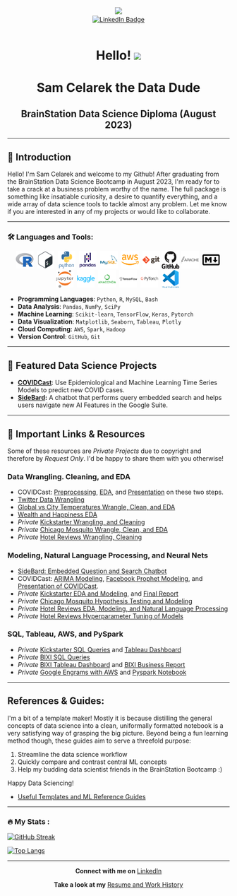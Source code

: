 <div id="header" align="center">
  <img src="https://media.giphy.com/media/M9gbBd9nbDrOTu1Mqx/giphy.gif" width="100"/>
  <div id="badges">
     <a href="https://www.linkedin.com/in/sam-celarek/">
      <img src="https://img.shields.io/badge/LinkedIn-blue?style=for-the-badge&logo=linkedin&logoColor=white" alt="LinkedIn Badge"/>
    </a>
  </div>
  
  <img src="https://komarev.com/ghpvc/?username=scelarek&style=flat-square&color=blue" alt=""/>
  <h1>
    Hello!
    <img src="https://media.giphy.com/media/hvRJCLFzcasrR4ia7z/giphy.gif" width="30px"/>
  </h1>

</div>


<div align="center">

# **Sam Celarek the Data Dude**
## **BrainStation Data Science Diploma (August 2023)**

</div>

---

## 🌟 Introduction

Hello! I'm Sam Celarek and welcome to my Github! After graduating from the BrainStation Data Science Bootcamp in August 2023, I'm ready for to take a crack at a business problem worthy of the name. The full package is something like insatiable curiosity, a desire to quantify everything, and a wide array of data science tools to tackle almost any problem. Let me know if you are interested in any of my projects or would like to collaborate.  

---

### :hammer_and_wrench: Languages and Tools:
<div align="center">
  <img src="https://github.com/devicons/devicon/blob/master/icons/r/r-original.svg" title="R" alt="R" width="40" height="40"/>&nbsp;
  <img src="https://github.com/devicons/devicon/blob/master/icons/bash/bash-original.svg" title="Bash" alt="Bash" width="40" height="40"/>&nbsp;
  <img src="https://github.com/devicons/devicon/blob/master/icons/python/python-original-wordmark.svg" title="Python" alt="Python" width="40" height="40"/>&nbsp;
  <img src="https://github.com/devicons/devicon/blob/master/icons/pandas/pandas-original-wordmark.svg" title="Pandas"  alt="Pandas" width="40" height="40"/>&nbsp;
  <img src="https://github.com/devicons/devicon/blob/master/icons/mysql/mysql-original-wordmark.svg" title="MySQL"  alt="MySQL" width="40" height="40"/>&nbsp;
  <img src="https://github.com/devicons/devicon/blob/master/icons/amazonwebservices/amazonwebservices-plain-wordmark.svg" title="AWS" alt="AWS" width="40" height="40"/>&nbsp;
  <img src="https://github.com/devicons/devicon/blob/master/icons/git/git-original-wordmark.svg" title="Git" **alt="Git" width="40" height="40"/>
  <img src="https://github.com/devicons/devicon/blob/master/icons/github/github-original-wordmark.svg" title="GitHub" **alt="GitHub" width="40" height="40"/>
  <img src="https://github.com/devicons/devicon/blob/master/icons/apache/apache-line-wordmark.svg" title="Apache Spark" alt="Apache Spark" width="40" height="40"/>&nbsp;
  <img src="https://github.com/devicons/devicon/blob/master/icons/markdown/markdown-original.svg" title="Markdown" alt="Markdown" width="40" height="40"/>&nbsp;
  <img src="https://github.com/devicons/devicon/blob/master/icons/jupyter/jupyter-original-wordmark.svg" title="Jupyter" alt="Jupyter" width="40" height="40"/>&nbsp;
  <img src="https://github.com/devicons/devicon/blob/master/icons/kaggle/kaggle-original-wordmark.svg" title="Kaggle" alt="Kaggle" width="40" height="40"/>&nbsp;
  <img src="https://github.com/devicons/devicon/blob/master/icons/anaconda/anaconda-original-wordmark.svg" title="Anaconda" alt="Anaconda" width="40" height="40"/>&nbsp;
  <img src="https://github.com/devicons/devicon/blob/master/icons/tensorflow/tensorflow-line-wordmark.svg" title="TensorFlow" alt="TensorFlow" width="40" height="40"/>&nbsp;
  <img src="https://github.com/devicons/devicon/blob/master/icons/pytorch/pytorch-original-wordmark.svg" title="PyTorch" alt="PyTorch" width="40" height="40"/>&nbsp;
  <img src="https://github.com/devicons/devicon/blob/master/icons/vscode/vscode-original-wordmark.svg" title="VSCode" alt="VSCode" width="40" height="40"/>&nbsp;

</div>

- **Programming Languages**: `Python`, `R`, `MySQL`, `Bash`
- **Data Analysis**: `Pandas`, `NumPy`, `SciPy`
- **Machine Learning**: `Scikit-learn`, `TensorFlow`, `Keras`, `Pytorch`
- **Data Visualization**: `Matplotlib`, `Seaborn`, `Tableau`, `Plotly`
- **Cloud Computing**: `AWS`, `Spark`, `Hadoop`
- **Version Control**: `GitHub`, `Git`

--- 

## 🌱 Featured Data Science Projects

- **[COVIDCast](https://github.com/scelarek/Covid-Prediction-Capstone/tree/main)**: Use Epidemiological and Machine Learning Time Series Models to predict new COVID cases.
- **[SideBard](https://github.com/scelarek/Google-Industry-Day):** A chatbot that performs query embedded search and helps users navigate new AI Features in the Google Suite.

---

## 🔗 Important Links & Resources
Some of these resources are *Private Projects* due to copyright and therefore by *Request Only*. I'd be happy to share them with you otherwise!

### Data Wrangling. Cleaning, and EDA
- COVIDCast: [Preprocessing](https://github.com/scelarek/Covid-Prediction-Capstone/blob/main/Capstone/1.%20Covid%20Preprocessing.ipynb), [EDA](https://github.com/scelarek/Covid-Prediction-Capstone/blob/main/Capstone/2.%20COVIDCast%20EDA.ipynb), and [Presentation](https://github.com/scelarek/Covid-Prediction-Capstone/blob/main/Presentations/COVID%20Preprocessing%20and%20EDA.pdf) on these two steps. 
- [Twitter Data Wrangling](https://github.com/scelarek/Data-Analysis-Projects/blob/a1f50a33c893b5dbeec4ae5739eff319f8f61a1c/Twitter%20Humor%20vs%20Cuteness/Twitter_Wrangle.ipynb)
- [Global vs City Temperatures Wrangle, Clean, and EDA](https://github.com/scelarek/Data-Analysis-Projects/blob/62ec589bf21700e670850a36ec8b401a67bc80bf/City%20vs%20Global%20Temp/Analying%20Yearly%20Average%20Temperature%20-%20Sam%20Celarek.docx.pdf) 
- [Wealth and Happiness EDA](https://github.com/scelarek/Data-Analysis-Projects/blob/62ec589bf21700e670850a36ec8b401a67bc80bf/GDP%20vs%20GINI/eternal_growth_immortal_inequality.ipynb) 
-  _Private_ [Kickstarter Wrangling, and Cleaning](https://github.com/scelarek/Universal_Code_Bank/blob/74bb8312a2477d66d72fc31ed31fda4c12c73458/Final%20Projects/Kickstarter/Wrangling%20Kickstarter.ipynb)
-  _Private_ [Chicago Mosquito Wrangle, Clean, and EDA](https://github.com/scelarek/Universal_Code_Bank/blob/e7f4b0119f42746d40d18a42b06ffc8a3c2d2975/Brain%20Station/Project1,%20Mosquitos%20pt1/health.ipynb)
-  _Private_ [Hotel Reviews Wrangling, Cleaning](https://github.com/scelarek/Universal_Code_Bank/blob/59c0cb45dd66a74ed55f9239d9b894b53f66061b/Brain%20Station/Project3,%20NLP%20With%20Hotel%20pt1/Hotel_Project_Cleaning,%20pt1.ipynb)

### Modeling, Natural Language Processing, and Neural Nets

- [SideBard: Embedded Question and Search Chatbot](https://github.com/scelarek/Google-Industry-Day)
- COVIDCast: [ARIMA Modeling](https://github.com/scelarek/Covid-Prediction-Capstone/blob/main/Capstone/3.%20COVIDCast%20SARIMAX%20Model.ipynb), [Facebook Prophet Modeling](https://github.com/scelarek/Covid-Prediction-Capstone/blob/main/Capstone/4.%20COVIDCast%20Prophet%20Model.ipynb), and [Presentation of COVIDCast](https://github.com/scelarek/Covid-Prediction-Capstone/blob/main/Presentations/COVID%20Cast%20Final%20Presentation.pdf).
-  _Private_ [Kickstarter EDA and Modeling](https://github.com/scelarek/Universal_Code_Bank/blob/74bb8312a2477d66d72fc31ed31fda4c12c73458/Final%20Projects/Kickstarter/EDA%20Kickstarter.ipynb), and [Final Report](https://github.com/scelarek/Universal_Code_Bank/blob/74bb8312a2477d66d72fc31ed31fda4c12c73458/Final%20Projects/Kickstarter/Kickstarter%20Final%20Project.ipynb)
-  _Private_ [Chicago Mosquito Hypothesis Testing and Modeling](https://github.com/scelarek/Universal_Code_Bank/blob/b3f1ec2bd331d6fa944b089931168a2b35f5c56a/Brain%20Station/Project2,%20Mosquitos%20pt2/Samuel_Celarek_Stats_Part2.ipynb)
-  _Private_ [Hotel Reviews EDA, Modeling, and Natural Language Processing](https://github.com/scelarek/Universal_Code_Bank/blob/e8cfc54751e4b48a65cb001e56441b5fd19a472b/Brain%20Station/Project3,%20NLP%20With%20Hotel%20pt1/Hotel_Project_EDA_Wrangling,%20pt2.ipynb)
-  _Private_ [Hotel Reviews Hyperparameter Tuning of Models](https://github.com/scelarek/Universal_Code_Bank/blob/ba2c5ddc45c883327a8ec4a5fd281be15735d904/Brain%20Station/Project4,%20NLP%20With%20Hotel%20pt2/NLP%20Hotel%20pt2.ipynb)

### SQL, Tableau, AWS, and PySpark
-  _Private_ [Kickstarter SQL Queries](https://github.com/scelarek/Universal_Code_Bank/blob/f885714fbd4603df0d162cc19c737b02a5cc58e2/Final%20Projects/Kickstarter/SQL/Kickstarter%20sql%20scripts.sql) and [Tableau Dashboard](https://github.com/scelarek/Universal_Code_Bank/blob/f885714fbd4603df0d162cc19c737b02a5cc58e2/Final%20Projects/Kickstarter/SQL/Dashboard%201.png)
-  _Private_ [BIXI SQL Queries](https://github.com/scelarek/Universal_Code_Bank/blob/main/Brain%20Station/Project0a,%20BIXI%20SQL/Bixi%20Project%20Sam_Celarek.sql)
-  _Private_ [BIXI Tableau Dashboard](https://github.com/scelarek/Universal_Code_Bank/blob/94e8e404cd99acc7345d52829b70551024453c0e/Brain%20Station/Project0b,%20BIXI%20Tableau%20Dashboard/Sam_Celarek_BIXI_2.twb) and [BIXI Business Report](https://github.com/scelarek/Universal_Code_Bank/blob/94e8e404cd99acc7345d52829b70551024453c0e/Brain%20Station/Project0b,%20BIXI%20Tableau%20Dashboard/BIXI%202%20Sam_Celarek%20(4).pdf)
-  _Private_ [Google Engrams with AWS](https://github.com/scelarek/Universal_Code_Bank/blob/b2bde9a2218f95a6854e377f2b3e04626efbf89e/Brain%20Station/Project5,%20Google%20Engrams%20pt1/Google%20Engrams%20Report.ipynb) and [Pyspark Notebook](https://github.com/scelarek/Universal_Code_Bank/blob/84060cdfc7cba579aeddafbce5fcc91dc2662330/Brain%20Station/Project5,%20Google%20Engrams%20pt1/Google%20Engram%20PySpark%20Notebook.ipynb)

---

## **References & Guides**:
I'm a bit of a template maker! Mostly it is because distilling the general concepts of data science into a clean, uniformally formatted notebook is a very satisfying way of grasping the big picture.  Beyond being a fun learning method though, these guides aim to serve a threefold purpose: 
1. Streamline the data science workflow
2. Quickly compare and contrast central ML concepts
3. Help my budding data scientist friends in the BrainStation Bootcamp :)

Happy Data Sciencing!

- [Useful Templates and ML Reference Guides](https://github.com/scelarek/Reference_Notebooks)

---

### :fire: My Stats :
[![GitHub Streak](http://github-readme-streak-stats.herokuapp.com?user=scelarek&theme=dark&background=000000)](https://git.io/streak-stats)

[![Top Langs](https://github-readme-stats.vercel.app/api/top-langs/?username=scelarek)](https://github.com/anuraghazra/github-readme-stats)

---

<div align="center">

**Connect with me on** [LinkedIn](https://www.linkedin.com/in/sam-celarek/)  

**Take a look at my** [Resume and Work History](https://drive.google.com/file/d/1th1r-a0QKej59eV-_CqyASCjSE4xy2kU/view?usp=sharing)

</div>
